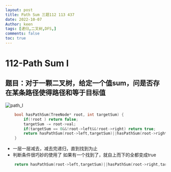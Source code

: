 ```yaml
---
layout: post
title: Path Sum 三题112 113 437
date: 2022-10-07
Author: keen
tags: [递归,二叉树,DFS,]
comments: false
toc: true
---
```

# 112-Path Sum I
## 题目：对于一颗二叉树，给定一个值sum，问是否存在某条路径使得路径和等于目标值
![path_I](https://lh3.googleusercontent.com/u/0/d/1f0bgfzciau3aPCvxq5w35G3J2aWduCbc)

```cpp
    bool hasPathSum(TreeNode* root, int targetSum) {
        if(!root ) return false;                                                    //退出条件
        targetSum -= root->val;                                                     
        if(targetSum == 0&&!root->left&&!root->right) return true;                  //递归
        return hasPathSum(root->left,targetSum)||hasPathSum(root->right,targetSum);
    }
```

- 一层一层减去，减去完递归，直到找到为止
- 判断条件很巧妙的使用了 如果有一个找到了，就自上而下的全都变成true
```cpp
    return hasPathSum(root->left,targetSum)||hasPathSum(root->right,targetSum);
```
